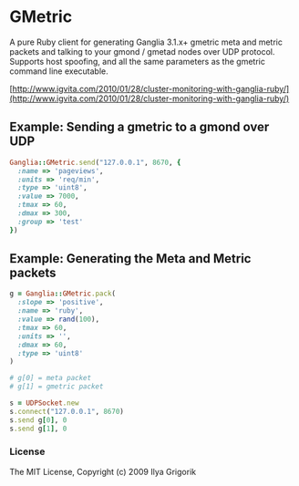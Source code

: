 # GMetric

A pure Ruby client for generating Ganglia 3.1.x+ gmetric meta and metric packets and talking to your gmond / gmetad nodes over UDP protocol. Supports host spoofing, and all the same parameters as the gmetric command line executable.

[http://www.igvita.com/2010/01/28/cluster-monitoring-with-ganglia-ruby/](http://www.igvita.com/2010/01/28/cluster-monitoring-with-ganglia-ruby/)

## Example: Sending a gmetric to a gmond over UDP

```ruby
Ganglia::GMetric.send("127.0.0.1", 8670, {
  :name => 'pageviews',
  :units => 'req/min',
  :type => 'uint8',
  :value => 7000,
  :tmax => 60,
  :dmax => 300,
  :group => 'test'
})
```

## Example: Generating the Meta and Metric packets

```ruby
g = Ganglia::GMetric.pack(
  :slope => 'positive',
  :name => 'ruby',
  :value => rand(100),
  :tmax => 60,
  :units => '',
  :dmax => 60,
  :type => 'uint8'
)

# g[0] = meta packet
# g[1] = gmetric packet

s = UDPSocket.new
s.connect("127.0.0.1", 8670)
s.send g[0], 0
s.send g[1], 0
```

### License

The MIT License, Copyright (c) 2009 Ilya Grigorik
